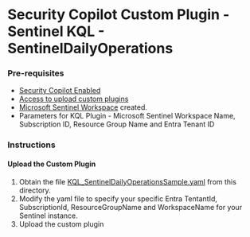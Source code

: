 # Security Copilot Custom Plugin - Sentinel KQL - SentinelDailyOperations

### Pre-requisites

* [Security Copilot Enabled](https://learn.microsoft.com/en-us/security-copilot/get-started-security-copilot#onboarding-to-microsoft-security-copilot)
* [Access to upload custom plugins](https://learn.microsoft.com/en-us/security-copilot/manage-plugins?tabs=securitycopilotplugin#managing-custom-plugins)
* [Microsoft Sentinel Workspace](https://learn.microsoft.com/en-us/azure/sentinel/quickstart-onboard) created.
* Parameters for KQL Plugin - Microsoft Sentinel Workspace Name, Subscription ID, Resource Group Name and Entra Tenant ID

### Instructions
#### Upload the Custom Plugin

1. Obtain the file [KQL_SentinelDailyOperationsSample.yaml](https://github.com/Azure/Copilot-For-Security/blob/main/Plugins/Community%20Based%20Plugins/SentinelDailyOperations/KQL_SentinelDailyOperationsSample.yml) from this directory.
2. Modify the yaml file to specify your specific Entra TentantId, SubscriptionId, ResourceGroupName and WorkspaceName for your Sentinel instance.
3. Upload the custom plugin

